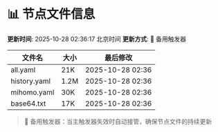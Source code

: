 # 📊 节点文件信息

**更新时间**: 2025-10-28 02:36:17 北京时间
**更新方式**: 🔄 备用触发器

| 文件名 | 大小 | 最后修改 |
|--------|------|----------|
| all.yaml | 21K | 2025-10-28 02:36 |
| history.yaml | 1.2M | 2025-10-28 02:36 |
| mihomo.yaml | 30K | 2025-10-28 02:36 |
| base64.txt | 17K | 2025-10-28 02:36 |

> 🔄 备用触发器：当主触发器失效时自动接管，确保节点文件的持续更新

